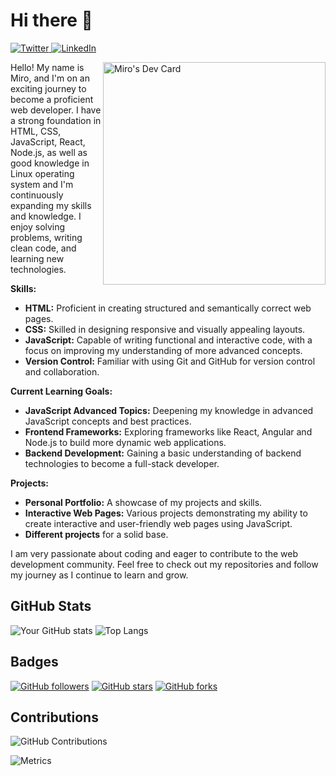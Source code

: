 # Hi there 👋

<div align="left">
  <a href="https://x.com/Miro1008846130">
    <img
      src="https://img.shields.io/twitter/follow/Miro1008846130?label=Twitter&logo=twitter&style=flat-square&color=1da1f2&logoColor=ffffff"
      alt="Twitter"
      target="_blank"
    />
  </a>
  <a href="https://www.linkedin.com/in/cioban-miroslav-3a4275306/">
    <img
      src="https://img.shields.io/static/v1?logo=linkedin&style=flat-square&color=0072b1&label=LinkedIn&message=%E2%98%86"
      alt="LinkedIn"
      target="_blank"
    />
  </a>

<a href="https://app.daily.dev/jack3444"><img src="https://api.daily.dev/devcards/v2/BtK7zNpxYJFMlvlgY3tgo.png?type=default&r=ooh" width="356" alt="Miro's Dev Card" align="right"/></a>

</div>

Hello! My name is Miro, and I'm on an exciting journey to become a proficient web developer. I have a strong foundation in HTML, CSS, JavaScript, React, Node.js, as well as good knowledge in Linux operating system and I'm continuously expanding my skills and knowledge. I enjoy solving problems, writing clean code, and learning new technologies.

**Skills:**
- **HTML:** Proficient in creating structured and semantically correct web pages.
- **CSS:** Skilled in designing responsive and visually appealing layouts.
- **JavaScript:** Capable of writing functional and interactive code, with a focus on improving my understanding of more advanced concepts.
- **Version Control:** Familiar with using Git and GitHub for version control and collaboration.

**Current Learning Goals:**
- **JavaScript Advanced Topics:** Deepening my knowledge in advanced JavaScript concepts and best practices.
- **Frontend Frameworks:** Exploring frameworks like React, Angular and Node.js to build more dynamic web applications.
- **Backend Development:** Gaining a basic understanding of backend technologies to become a full-stack developer.

**Projects:**
- **Personal Portfolio:** A showcase of my projects and skills.
- **Interactive Web Pages:** Various projects demonstrating my ability to create interactive and user-friendly web pages using JavaScript.
- **Different projects** for a solid base.

I am very passionate about coding and eager to contribute to the web development community. Feel free to check out my repositories and follow my journey as I continue to learn and grow.

## GitHub Stats

![Your GitHub stats](https://github-readme-stats.vercel.app/api?username=Miro-wq&show_icons=true&theme=midnight-purple) ![Top Langs](https://github-readme-stats.vercel.app/api/top-langs/?username=Miro-wq&layout=compact&theme=midnight-purple)

## Badges

[![GitHub followers](https://img.shields.io/github/followers/Miro-wq?style=social)](https://github.com/Miro-wq) [![GitHub stars](https://img.shields.io/github/stars/Miro-wq?style=social)](https://github.com/Miro-wq) [![GitHub forks](https://img.shields.io/github/forks/Miro-wq?style=social)](https://github.com/Miro-wq)

## Contributions

![GitHub Contributions](https://github-readme-streak-stats.herokuapp.com/?user=Miro-wq&theme=midnight-purple)

![Metrics](https://metrics.lecoq.io/?template=classic&isocalendar=1&languages=1&lines=1&habits=1&activity=1&base=header%2C%20activity%2C%20community%2C%20repositories%2C%20metadata&base.indepth=false&base.hireable=false&base.skip=false&isocalendar=false&isocalendar.duration=half-year&languages=false&languages.limit=8&languages.threshold=0%25&languages.other=false&languages.colors=github&languages.sections=most-used&languages.indepth=false&languages.analysis.timeout=15&languages.analysis.timeout.repositories=7.5&languages.categories=markup%2C%20programming&languages.recent.categories=markup%2C%20programming&languages.recent.load=300&languages.recent.days=14&lines=false&lines.sections=base&lines.repositories.limit=4&lines.history.limit=1&lines.delay=0&habits=false&habits.from=200&habits.days=14&habits.facts=true&habits.charts=false&habits.charts.type=classic&habits.trim=false&habits.languages.limit=8&habits.languages.threshold=0%25&activity=false&activity.limit=5&activity.load=300&activity.days=14&activity.visibility=all&activity.timestamps=false&activity.filter=all&config.timezone=Europe%2FBucharest)
